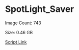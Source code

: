 # SpotLight_Saver

Image Count: 743

Size: 0.46 GB

[Script Link](https://github.com/liuyal/Archive/blob/master/Python/Utilities/Miscellaneous/spotlight_saver.py)